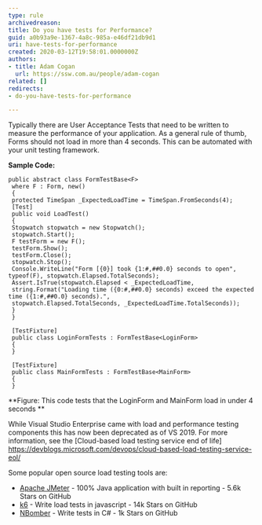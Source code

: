 ```yaml
---
type: rule
archivedreason: 
title: Do you have tests for Performance?
guid: a0b93a9e-1367-4a8c-985a-e46df21db9d1
uri: have-tests-for-performance
created: 2020-03-12T19:58:01.0000000Z
authors:
- title: Adam Cogan
  url: https://ssw.com.au/people/adam-cogan
related: []
redirects:
- do-you-have-tests-for-performance

---
```


Typically there are User Acceptance Tests that need to be written to measure the performance of your application. As a general rule of thumb, Forms should not load in more than 4 seconds. This can be automated with your unit testing framework.

<!--endintro-->

**Sample Code:**



```
public abstract class FormTestBase<F>
 where F : Form, new()
 {
 protected TimeSpan _ExpectedLoadTime = TimeSpan.FromSeconds(4);
 [Test]
 public void LoadTest()
 {
 Stopwatch stopwatch = new Stopwatch();
 stopwatch.Start();
 F testForm = new F();
 testForm.Show();
 testForm.Close();
 stopwatch.Stop();
 Console.WriteLine("Form [{0}] took {1:#,##0.0} seconds to open", typeof(F), stopwatch.Elapsed.TotalSeconds);
 Assert.IsTrue(stopwatch.Elapsed < _ExpectedLoadTime, 
 string.Format("Loading time ({0:#,##0.0} seconds) exceed the expected time ({1:#,##0.0} seconds).", 
 stopwatch.Elapsed.TotalSeconds, _ExpectedLoadTime.TotalSeconds));
 }
 }
 
 [TestFixture]
 public class LoginFormTests : FormTestBase<LoginForm>
 {
 }

 [TestFixture]
 public class MainFormTests : FormTestBase<MainForm>
 {
 }
```


 **Figure: This code tests that the LoginForm and MainForm load in under 4 seconds
**

While Visual Studio Enterprise came with load and performance testing components this has now been deprecated as of VS 2019. For more information, see the [Cloud-based load testing service end of life] https://devblogs.microsoft.com/devops/cloud-based-load-testing-service-eol/

Some popular open source load testing tools are: 

* [Apache JMeter](https://jmeter.apache.org/) - 100% Java application with built in reporting - 5.6k Stars on GitHub
* [k6](https://k6.io/open-source/) - Write load tests in javascript - 14k Stars on GitHub
* [NBomber](https://github.com/PragmaticFlow/NBomber) - Write tests in C# - 1k Stars on GitHub


